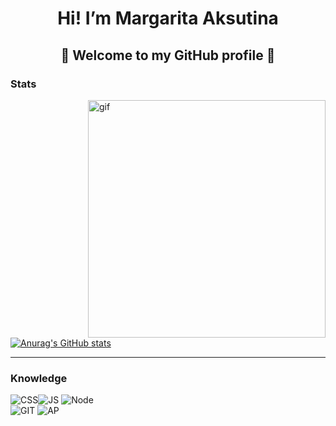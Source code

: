 <h1 align="center">Hi! I’m Margarita Aksutina</h1>
<h2 align="center">💖 Welcome to my GitHub profile 💖</h2>
<h3>Stats</h3>
<img src="https://c.tenor.com/fHYbH4MUiggAAAAC/inosuke-kimetsu-no-yaiba.gif" alt="gif" width="380" align="right">
<a href="https://github.com/ritonpiton/github-readme-stats"><img src="https://github-readme-stats.vercel.app/api?username=ritonpiton" alt="Anurag's GitHub stats"></a>
<hr>
<h3>Knowledge</h3>
<p align="left"><img src="https://img.shields.io/badge/css3%20-%231572B6.svg?&amp;style=for-the-badge&amp;logo=css3&amp;logoColor=white" alt="CSS"><img src="https://img.shields.io/badge/javascript%20-%23323330.svg?&amp;style=for-the-badge&amp;logo=javascript&amp;logoColor=%23F7DF1E" alt="JS"> <img src="https://img.shields.io/badge/node.js%20-%2343853D.svg?&amp;style=for-the-badge&amp;logo=node.js&amp;logoColor=white" alt="Node"><br><img src="https://img.shields.io/badge/git%20-%23F05033.svg?&amp;style=for-the-badge&amp;logo=git&amp;logoColor=white" alt="GIT"> <img src="https://camo.githubusercontent.com/8abb0f6e6797117e6a2f42c00a2d666f2d9746aa5a11451e8f18f26f6bd99166/68747470733a2f2f696d672e736869656c64732e696f2f62616467652f61646f626525323070686f746f73686f702532302d2532333331413846462e7376673f267374796c653d666f722d7468652d6261646765266c6f676f3d61646f626525323070686f746f73686f70266c6f676f436f6c6f723d7768697465" alt="AP"></p>

